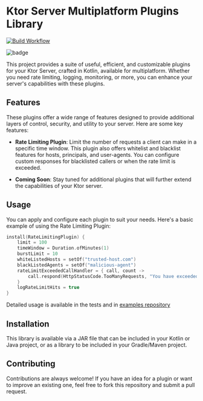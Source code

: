 # Ktor Server Multiplatform Plugins Library
[![Build Workflow](https://github.com/idoflax/flax-ktor-plugins/workflows/Build/badge.svg)](https://github.com/idoflax/flax-ktor-plugins/actions)

![badge](https://img.shields.io/endpoint?url=https://gist.github.com/idoflax/2e4bf8a120b7dd025243ba081ee72bb6/raw/coverage-badge.json)

This project provides a suite of useful, efficient, and customizable plugins for your Ktor Server, crafted in Kotlin, available for multiplatform. Whether you need rate limiting, logging, monitoring, or more, you can enhance your server's capabilities with these plugins.

## Features

These plugins offer a wide range of features designed to provide additional layers of control, security, and utility to your server. Here are some key features:

* **Rate Limiting Plugin**: Limit the number of requests a client can make in a specific time window. This plugin also offers whitelist and blacklist features for hosts, principals, and user-agents. You can configure custom responses for blacklisted callers or when the rate limit is exceeded.

* **Coming Soon**: Stay tuned for additional plugins that will further extend the capabilities of your Ktor server.

## Usage

You can apply and configure each plugin to suit your needs. Here's a basic example of using the Rate Limiting Plugin:

```kotlin
install(RateLimitingPlugin) {
    limit = 100
    timeWindow = Duration.ofMinutes(1)
    burstLimit = 10
    whiteListedHosts = setOf("trusted-host.com")
    blackListedAgents = setOf("malicious-agent")
    rateLimitExceededCallHandler = { call, count ->
        call.respond(HttpStatusCode.TooManyRequests, "You have exceeded the limit of requests. Limit: 100, Your calls: $count")
    }
    logRateLimitHits = true
}
```

Detailed usage is available in the tests and in [examples repository](https://github.com/idoflax/flax-ktor-plugins/ktor-plugins-examples)

## Installation

This library is available via a JAR file that can be included in your Kotlin or Java project, or as a library to be included in your Gradle/Maven project.

## Contributing

Contributions are always welcome! If you have an idea for a plugin or want to improve an existing one, feel free to fork this repository and submit a pull request.
